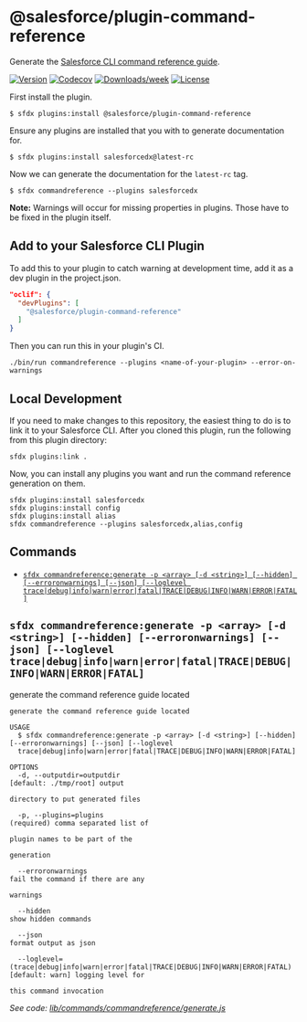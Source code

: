 # @salesforce/plugin-command-reference

Generate the [Salesforce CLI command reference guide](https://developer.salesforce.com/docs/atlas.en-us.sfdx_cli_reference.meta/sfdx_cli_reference/).

[![Version](https://img.shields.io/npm/v/@salesforce/plugin-command-reference.svg)](https://npmjs.org/package/@salesforce/plugin-command-reference)
[![Codecov](https://codecov.io/gh/salesforcecli/plugin-command-reference/branch/master/graph/badge.svg)](https://codecov.io/gh/salesforcecli/plugin-command-reference)
[![Downloads/week](https://img.shields.io/npm/dw/@salesforce/plugin-command-reference.svg)](https://npmjs.org/package/@salesforce/plugin-command-reference)
[![License](https://img.shields.io/npm/l/@salesforce/plugin-command-reference.svg)](https://github.com/salesforcecli/plugin-command-reference/blob/master/package.json)

First install the plugin.

```sh-session
$ sfdx plugins:install @salesforce/plugin-command-reference
```

Ensure any plugins are installed that you with to generate documentation for.

```sh-session
$ sfdx plugins:install salesforcedx@latest-rc
```

Now we can generate the documentation for the `latest-rc` tag.

```sh-session
$ sfdx commandreference --plugins salesforcedx
```

**Note:** Warnings will occur for missing properties in plugins. Those have to be fixed in the plugin itself.

## Add to your Salesforce CLI Plugin

To add this to your plugin to catch warning at development time, add it as a dev plugin in the project.json.

```json
"oclif": {
  "devPlugins": [
    "@salesforce/plugin-command-reference"
  ]
}
```

Then you can run this in your plugin's CI.

```sh-session
./bin/run commandreference --plugins <name-of-your-plugin> --error-on-warnings
```

## Local Development

If you need to make changes to this repository, the easiest thing to do is to link it to your Salesforce CLI. After you cloned this plugin, run the following from this plugin directory:

```sh-session
sfdx plugins:link .
```

Now, you can install any plugins you want and run the command reference generation on them.

```sh-session
sfdx plugins:install salesforcedx
sfdx plugins:install config
sfdx plugins:install alias
sfdx commandreference --plugins salesforcedx,alias,config
```

## Commands

<!-- commands -->
* [`sfdx commandreference:generate -p <array> [-d <string>] [--hidden] [--erroronwarnings] [--json] [--loglevel trace|debug|info|warn|error|fatal|TRACE|DEBUG|INFO|WARN|ERROR|FATAL]`](#sfdx-commandreferencegenerate--p-array--d-string---hidden---erroronwarnings---json---loglevel-tracedebuginfowarnerrorfataltracedebuginfowarnerrorfatal)

## `sfdx commandreference:generate -p <array> [-d <string>] [--hidden] [--erroronwarnings] [--json] [--loglevel trace|debug|info|warn|error|fatal|TRACE|DEBUG|INFO|WARN|ERROR|FATAL]`

generate the command reference guide located

```
generate the command reference guide located

USAGE
  $ sfdx commandreference:generate -p <array> [-d <string>] [--hidden] [--erroronwarnings] [--json] [--loglevel 
  trace|debug|info|warn|error|fatal|TRACE|DEBUG|INFO|WARN|ERROR|FATAL]

OPTIONS
  -d, --outputdir=outputdir                                                         [default: ./tmp/root] output
                                                                                    directory to put generated files

  -p, --plugins=plugins                                                             (required) comma separated list of
                                                                                    plugin names to be part of the
                                                                                    generation

  --erroronwarnings                                                                 fail the command if there are any
                                                                                    warnings

  --hidden                                                                          show hidden commands

  --json                                                                            format output as json

  --loglevel=(trace|debug|info|warn|error|fatal|TRACE|DEBUG|INFO|WARN|ERROR|FATAL)  [default: warn] logging level for
                                                                                    this command invocation
```

_See code: [lib/commands/commandreference/generate.js](https://github.com/forcedotcom/plugin-command-reference/blob/v1.2.6/lib/commands/commandreference/generate.js)_
<!-- commandsstop -->
